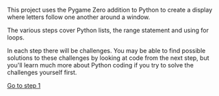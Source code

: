 This project uses the Pygame Zero addition to Python to create a display where letters follow one another around a window.

The various steps cover Python lists, the range statement and using for loops.

In each step there will be challenges. You may be able to find possible solutions to these challenges by looking at code from the next step, but you'll learn much more about Python coding if you try to solve the challenges yourself first.

[Go to step 1](Step1-display_letter_S)
